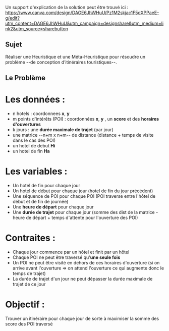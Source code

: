 Un support d'explication de la solution peut être trouvé ici :
https://www.canva.com/design/DAGE6JhWHuU/Pz1M2skjac1F5dXPPaeE-g/edit?utm_content=DAGE6JhWHuU&utm_campaign=designshare&utm_medium=link2&utm_source=sharebutton

## Sujet
Réaliser une Heuristique et une Méta-Heuristique pour résoudre un problème --de conception d’itinéraires touristiques--.

## Le Problème
# Les données :
- n hotels : coordonnees **x**, **y**
- m points d'intérêts (POI) : coordonnées **x**, **y** , un **score** et des **horaires d'ouvertures**
- k jours : une **durée maximale de trajet** (par jour)
- une matrice --n+m x n+m-- de distance (distance + temps de visite dans le cas des POI)
- un hotel de debut **Hi**
- un hotel de fin **Ha**

# Les variables :
- Un hotel de fin pour chaque jour
- Un hotel de début pour chaque jour (hotel de fin du jour précédent)
- Une séquence de POI pour chaque POI (POI traverse entre l'hôtel de début et de fin de journée)
- Une **heure de départ** pour chaque jour
- Une **durée de trajet** pour chaque jour (somme des dist de la matrice - heure de départ + temps d'attente pour l'ouverture des POI)


# Contraites :
- Chaque jour commence par un hôtel et finit par un hôtel
- Chaque POI ne peut être traversé qu'**une seule fois**
- Un POI ne peut être visité en dehors de ces horaires d'ouverture (si on arrive avant l'ouverture => on attend l'ouverture ce qui augmente donc le temps de trajet)
- La durée de trajet d'un jour ne peut dépasser la durée maximale de trajet de ce jour

# Objectif :
Trouver un itinéraire pour chaque jour de sorte à maximiser la somme des score des POI traversé
